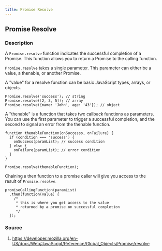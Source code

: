 ```yaml
---
title: Promise Resolve
---
```

## Promise Resolve

### Description

A ```Promise.resolve``` function indicates the successful completion of a Promise.  This function allows you to return a Promise to the calling function.

```Promise.resolve``` takes a single parameter. This parameter can either be a value, a thenable, or another Promise. 

A "value" for a resolve function can be basic JavaScript types, arrays, or objects. 

```
Promise.resolve('success'); // string
Promise.resolve([2, 3, 5]); // array
Promise.resolve({name: 'John', age: '43'}); // object
```

A "thenable" is a function that takes two callback functions as parameters. You can use the first parameter to trigger a successful completion, and the second to signal an error from the thenable function.

```
function thenableFunction(onSuccesss, onFailure) {
  if (condition === 'success') {
    onSuccess(paramList); // success condition
  } else {
    onFailure(paramList); // error condition
  }
}

Promise.resolve(thenableFunction);
```

Chaining a then function to a promise caller will give you access to the result of ```Promise.resolve```.
```
promiseCallingFunction(paramList)
  .then(function(value) {
    /* 
     * this is where you get access to the value 
     * returned by a promise on successful completion 
     */
  });
```

### Source
1. https://developer.mozilla.org/en-US/docs/Web/JavaScript/Reference/Global_Objects/Promise/resolve
